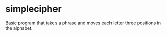 # simplecipher

Basic program that takes a phrase and moves each letter three positions in the alphabet.

